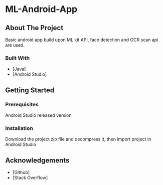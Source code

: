 # ML-Android-App

<!-- ABOUT THE PROJECT -->
## About The Project

Basic android app build upon ML kit API, face detection and OCR scan api are used.


### Built With
* [Java]
* [Android Studio]


<!-- GETTING STARTED -->
## Getting Started

### Prerequisites
Android Studio released version


### Installation
Download the project zip file and decompress it, then import project in Android Studio


<!-- ACKNOWLEDGEMENTS -->
## Acknowledgements
* [Github]
* [Stack Overflow]
